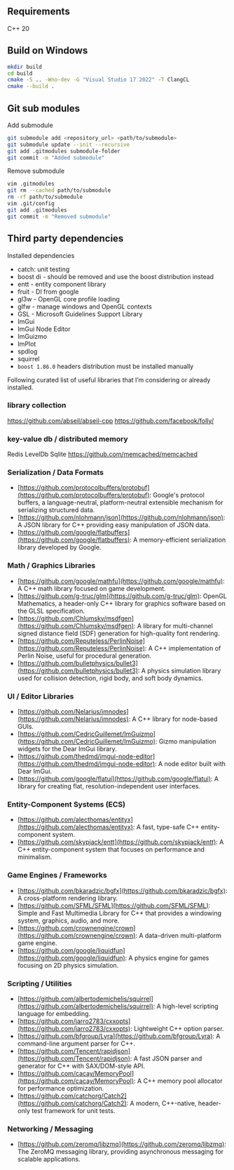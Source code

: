 ## Requirements

C++ 20

## Build on Windows

```bash
mkdir build
cd build
cmake -S .. -Wno-dev -G "Visual Studio 17 2022" -T ClangCL
cmake --build . 
```

## Git sub modules

Add submodule
``` bash
git submodule add <repository_url> <path/to/submodule>
git submodule update --init --recursive
git add .gitmodules submodule-folder
git commit -m "Added submodule"
```

Remove submodule
``` bash
vim .gitmodules
git rm --cached path/to/submodule
rm -rf path/to/submodule
vim .git/config
git add .gitmodules
git commit -m "Removed submodule"
```

## Third party dependencies

Installed dependencies

* catch: unit testing
* boost di - should be removed and use the boost distribution instead
* entt - entity component library
* fruit - DI from google
* gl3w - OpenGL core profile loading
* glfw - manage windows and OpenGL contexts
* GSL - Microsoft Guidelines Support Library
* ImGui
* ImGui Node Editor
* ImGuizmo
* ImPlot
* spdlog
* squirrel
* `boost 1.86.0` headers distribution must be installed manually


Following curated list of useful libraries that I’m considering or already installed.

###  library collection
https://github.com/abseil/abseil-cpp
https://github.com/facebook/folly/

### key-value db / distributed memory
Redis
LevelDb
Sqlite
https://github.com/memcached/memcached

### Serialization / Data Formats
- [https://github.com/protocolbuffers/protobuf](https://github.com/protocolbuffers/protobuf): Google's protocol buffers, a language-neutral, platform-neutral extensible mechanism for serializing structured data.
- [https://github.com/nlohmann/json](https://github.com/nlohmann/json): A JSON library for C++ providing easy manipulation of JSON data.
- [https://github.com/google/flatbuffers](https://github.com/google/flatbuffers): A memory-efficient serialization library developed by Google.

### Math / Graphics Libraries
- [https://github.com/google/mathfu](https://github.com/google/mathfu): A C++ math library focused on game development.
- [https://github.com/g-truc/glm](https://github.com/g-truc/glm): OpenGL Mathematics, a header-only C++ library for graphics software based on the GLSL specification.
- [https://github.com/Chlumsky/msdfgen](https://github.com/Chlumsky/msdfgen): A library for multi-channel signed distance field (SDF) generation for high-quality font rendering.
- [https://github.com/Reputeless/PerlinNoise](https://github.com/Reputeless/PerlinNoise): A C++ implementation of Perlin Noise, useful for procedural generation.
- [https://github.com/bulletphysics/bullet3](https://github.com/bulletphysics/bullet3): A physics simulation library used for collision detection, rigid body, and soft body dynamics.

### UI / Editor Libraries
- [https://github.com/Nelarius/imnodes](https://github.com/Nelarius/imnodes): A C++ library for node-based GUIs.
- [https://github.com/CedricGuillemet/ImGuizmo](https://github.com/CedricGuillemet/ImGuizmo): Gizmo manipulation widgets for the Dear ImGui library.
- [https://github.com/thedmd/imgui-node-editor](https://github.com/thedmd/imgui-node-editor): A node editor built with Dear ImGui.
- [https://github.com/google/flatui](https://github.com/google/flatui): A library for creating flat, resolution-independent user interfaces.

### Entity-Component Systems (ECS)
- [https://github.com/alecthomas/entityx](https://github.com/alecthomas/entityx): A fast, type-safe C++ entity-component system.
- [https://github.com/skypjack/entt](https://github.com/skypjack/entt): A C++ entity-component system that focuses on performance and minimalism.

### Game Engines / Frameworks
- [https://github.com/bkaradzic/bgfx](https://github.com/bkaradzic/bgfx): A cross-platform rendering library.
- [https://github.com/SFML/SFML](https://github.com/SFML/SFML): Simple and Fast Multimedia Library for C++ that provides a windowing system, graphics, audio, and more.
- [https://github.com/crownengine/crown](https://github.com/crownengine/crown): A data-driven multi-platform game engine.
- [https://github.com/google/liquidfun](https://github.com/google/liquidfun): A physics engine for games focusing on 2D physics simulation.

### Scripting / Utilities
- [https://github.com/albertodemichelis/squirrel](https://github.com/albertodemichelis/squirrel): A high-level scripting language for embedding.
- [https://github.com/jarro2783/cxxopts](https://github.com/jarro2783/cxxopts): Lightweight C++ option parser.
- [https://github.com/bfgroup/Lyra](https://github.com/bfgroup/Lyra): A command-line argument parser for C++.
- [https://github.com/Tencent/rapidjson](https://github.com/Tencent/rapidjson): A fast JSON parser and generator for C++ with SAX/DOM-style API.
- [https://github.com/cacay/MemoryPool](https://github.com/cacay/MemoryPool): A C++ memory pool allocator for performance optimization.
- [https://github.com/catchorg/Catch2](https://github.com/catchorg/Catch2): A modern, C++-native, header-only test framework for unit tests.

### Networking / Messaging
- [https://github.com/zeromq/libzmq](https://github.com/zeromq/libzmq): The ZeroMQ messaging library, providing asynchronous messaging for scalable applications.
